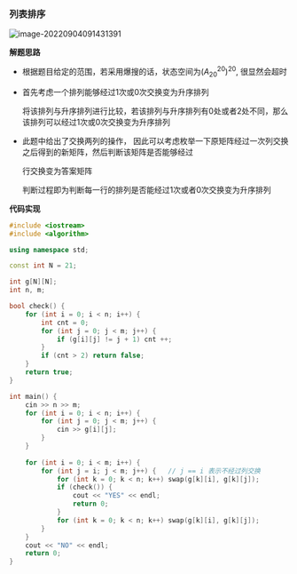 ### 列表排序

![image-20220904091431391](http://www.cdn.liver0377.xyz/typora/202209040914471.png)



**解题思路**

- 根据题目给定的范围，若采用爆搜的话，状态空间为$(A_{20}^{20})^{20}$, 很显然会超时

- 首先考虑一个排列能够经过1次或0次交换变为升序排列

  将该排列与升序排列进行比较，若该排列与升序排列有0处或者2处不同，那么该排列可以经过1次或0次交换变为升序排列

- 此题中给出了交换两列的操作， 因此可以考虑枚举一下原矩阵经过一次列交换之后得到的新矩阵，然后判断该矩阵是否能够经过

  行交换变为答案矩阵

  判断过程即为判断每一行的排列是否能经过1次或者0次交换变为升序排列



**代码实现**

```cc
#include <iostream>
#include <algorithm>

using namespace std;

const int N = 21;

int g[N][N];
int n, m;

bool check() {
    for (int i = 0; i < n; i++) {
        int cnt = 0;
        for (int j = 0; j < m; j++) {
            if (g[i][j] != j + 1) cnt ++;
        }
        if (cnt > 2) return false;
    }
    return true;
}

int main() {
    cin >> n >> m;
    for (int i = 0; i < n; i++) {
        for (int j = 0; j < m; j++) {
            cin >> g[i][j];
        }
    }
    
    for (int i = 0; i < m; i++) {
        for (int j = i; j < m; j++) {   // j == i 表示不经过列交换
            for (int k = 0; k < n; k++) swap(g[k][i], g[k][j]);
            if (check()) {
                cout << "YES" << endl;
                return 0;
            } 
            for (int k = 0; k < n; k++) swap(g[k][i], g[k][j]);
        }
    }
    cout << "NO" << endl;
    return 0;
}
```

